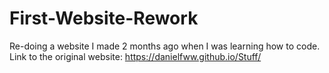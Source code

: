 # First-Website-Rework

Re-doing a website I made 2 months ago when I was learning how to code.
Link to the original website:
https://danielfww.github.io/Stuff/
